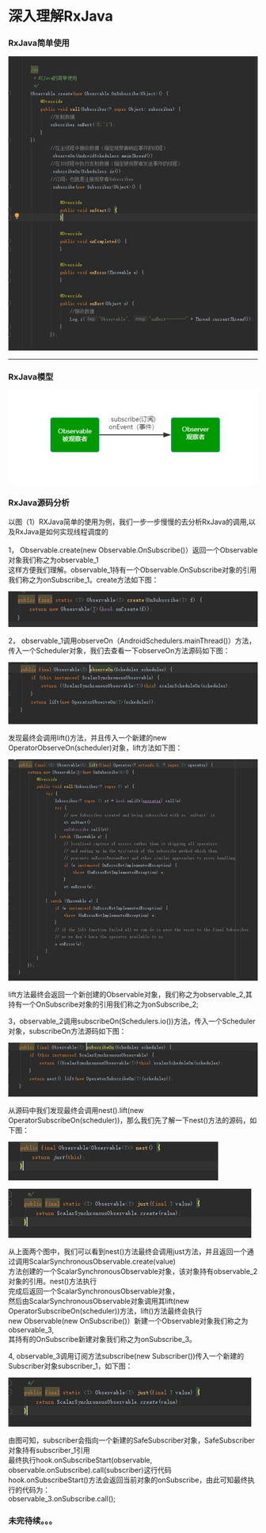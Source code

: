 # 深入理解RxJava

### RxJava简单使用

![RxJava简单使用](https://github.com/funaifu/RXJava/blob/master/image/RXJava%E7%AE%80%E5%8D%95%E4%BD%BF%E7%94%A8.jpg)

**********************************************

### RxJava模型

![RXJava流程](https://github.com/funaifu/RXJava/blob/master/image/RXJava%E6%B5%81%E7%A8%8B.jpg)

### RxJava源码分析

以图（1）RXJava简单的使用为例，我们一步一步慢慢的去分析RxJava的调用,以及RxJava是如何实现线程调度的<br>
<br>
1， Observable.create(new Observable.OnSubscribe<Object>()）返回一个Observable对象我们称之为observable_1<br>
    这样方便我们理解。observable_1持有一个Observable.OnSubscribe对象的引用我们称之为onSubscribe_1。create方法如下图：<br>
    
   ![](https://github.com/funaifu/RXJava/blob/master/image/Observable_create.jpg)
     
2， observable_1调用observeOn（AndroidSchedulers.mainThread()）方法，传入一个Scheduler对象，我们去查看一下observeOn方法源码如下图：
  
  ![](https://github.com/funaifu/RXJava/blob/master/image/Obeservable_observeOn.jpg)
  
  发现最终会调用lift()方法，并且传入一个新建的new OperatorObserveOn<T>(scheduler)对象，lift方法如下图：
  
   ![](https://github.com/funaifu/RXJava/blob/master/image/Observable_lift.jpg)
   
   lift方法最终会返回一个新创建的Observable对象，我们称之为observable_2,其持有一个OnSubscribe对象的引用我们称之为onSubscribe_2;
   
   
 3，observable_2调用subscribeOn(Schedulers.io())方法，传入一个Scheduler对象，subscribeOn方法源码如下图：
 
 
   ![](https://github.com/funaifu/RXJava/blob/master/image/Obeservable_subscribeOn.jpg)
   
   从源码中我们发现最终会调用nest().lift(new OperatorSubscribeOn<T>(scheduler))，那么我们先了解一下nest()方法的源码，如下图：
    
    
  ![](https://github.com/funaifu/RXJava/blob/master/image/nest.jpg)
     
  ![](https://github.com/funaifu/RXJava/blob/master/image/just.jpg)
      
   从上面两个图中，我们可以看到nest()方法最终会调用just方法，并且返回一个通过调用ScalarSynchronousObservable.create(value)<br>
   方法创建的一个ScalarSynchronousObservable对象，该对象持有observable_2对象的引用。nest()方法执行<br>
   完成后返回一个ScalarSynchronousObservable对象，<br>
   然后由ScalarSynchronousObservable对象调用其lift(new OperatorSubscribeOn<T>(scheduler))方法，lift()方法最终会执行<br>
   new Observable<R>(new OnSubscribe<R>()）新建一个Observable对象我们称之为observable_3,<br>
   其持有的OnSubscribe新建对象我们称之为onSubscribe_3。
    
    
4, observable_3调用订阅方法subscribe(new Subscriber<Object>())传入一个新建的Subscriber对象subscriber_1，如下图：
    
![](https://github.com/funaifu/RXJava/blob/master/image/just.jpg)
    
由图可知，subscriber会指向一个新建的SafeSubscriber对象，SafeSubscriber对象持有subscriber_1引用<br>
最终执行hook.onSubscribeStart(observable, observable.onSubscribe).call(subscriber)这行代码<br>
hook.onSubscribeStart()方法会返回当前对象的onSubscribe，由此可知最终执行的代码为：<br>
observable_3.onSubscribe.call();


### 未完待续。。。


    
    
    
    
    
    
      
      
      
      
      
      
      
      
      
      
      
      
      
      
      
      
      
      
 
  


